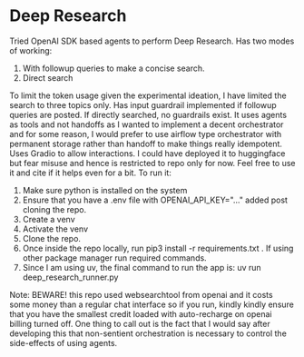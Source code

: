 # Deep Research 

Tried OpenAI SDK based agents to perform Deep Research.
Has two modes of working:
1) With followup queries to make a concise search.
2) Direct search

To limit the token usage given the experimental ideation, I have limited the search to three topics only.
Has input guardrail implemented if followup queries are posted. If directly searched, no guardrails exist.
It uses agents as tools and not handoffs as I wanted to implement a decent orchestrator and for some reason,
I would prefer to use airflow type orchestrator with permanent storage rather than handoff to make things
really idempotent.
Uses Gradio to allow interactions.
I could have deployed it to huggingface but fear misuse and hence is restricted to repo only for now.
Feel free to use it and cite if it helps even for a bit.
To run it:
1) Make sure python is installed on the system
2) Ensure that you have a .env file with OPENAI_API_KEY="..." added post cloning the repo.
3) Create a venv
4) Activate the venv
5) Clone the repo.
6) Once inside the repo locally, run pip3 install -r requirements.txt . If using other package manager run required commands.
7) Since I am using uv, the final command to run the app is: uv run deep_research_runner.py

Note: BEWARE! this repo used websearchtool from openai and it costs some money than a regular chat interface so if you run, kindly kindly ensure that you have the smallest credit loaded with auto-recharge on openai billing turned off.
One thing to call out is the fact that I would say after developing this that 
non-sentient orchestration is necessary to control the side-effects of using agents.
